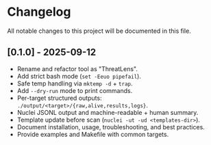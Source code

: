 # Changelog

All notable changes to this project will be documented in this file.

## [0.1.0] - 2025-09-12
- Rename and refactor tool as "ThreatLens".
- Add strict bash mode (`set -Eeuo pipefail`).
- Safe temp handling via `mktemp -d` + `trap`.
- Add `--dry-run` mode to print commands.
- Per-target structured outputs: `./output/<target>/{raw,alive,results,logs}`.
- Nuclei JSONL output and machine-readable + human summary.
- Template update before scan (`nuclei -ut -ud <templates-dir>`).
- Document installation, usage, troubleshooting, and best practices.
- Provide examples and Makefile with common targets.

